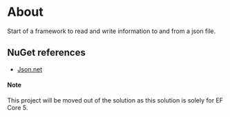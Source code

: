 ﻿# About

Start of a framework to read and write information to and from a json file.

## NuGet references

- [Json.net](https://www.nuget.org/packages/Newtonsoft.Json/)

#### Note

This project will be moved out of the solution as this solution is solely for EF Core 5.